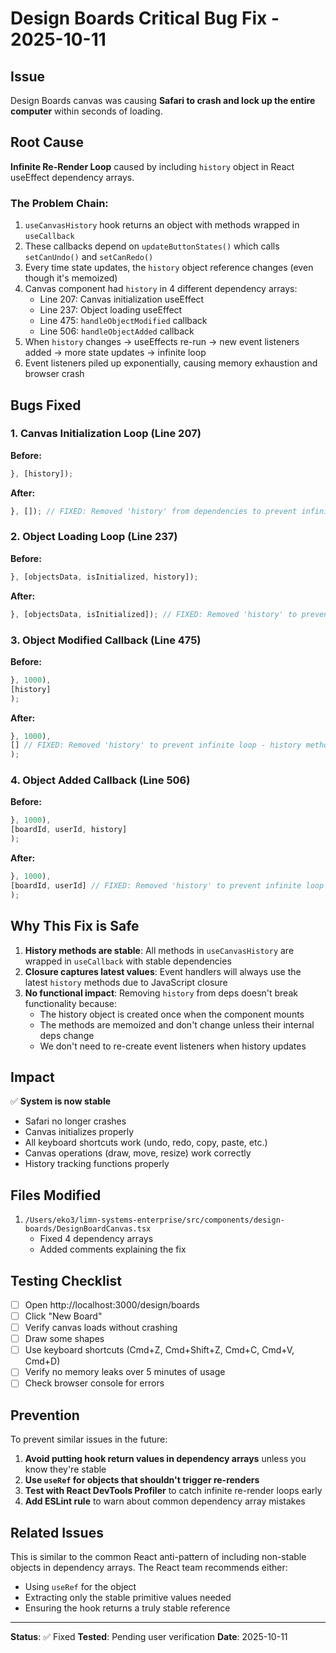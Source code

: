 # Design Boards Critical Bug Fix - 2025-10-11

## Issue

Design Boards canvas was causing **Safari to crash and lock up the entire computer** within seconds of loading.

## Root Cause

**Infinite Re-Render Loop** caused by including `history` object in React useEffect dependency arrays.

### The Problem Chain:

1. `useCanvasHistory` hook returns an object with methods wrapped in `useCallback`
2. These callbacks depend on `updateButtonStates()` which calls `setCanUndo()` and `setCanRedo()`
3. Every time state updates, the `history` object reference changes (even though it's memoized)
4. Canvas component had `history` in 4 different dependency arrays:
   - Line 207: Canvas initialization useEffect
   - Line 237: Object loading useEffect
   - Line 475: `handleObjectModified` callback
   - Line 506: `handleObjectAdded` callback
5. When `history` changes → useEffects re-run → new event listeners added → more state updates → infinite loop
6. Event listeners piled up exponentially, causing memory exhaustion and browser crash

## Bugs Fixed

### 1. Canvas Initialization Loop (Line 207)
**Before:**
```typescript
}, [history]);
```

**After:**
```typescript
}, []); // FIXED: Removed 'history' from dependencies to prevent infinite loop
```

### 2. Object Loading Loop (Line 237)
**Before:**
```typescript
}, [objectsData, isInitialized, history]);
```

**After:**
```typescript
}, [objectsData, isInitialized]); // FIXED: Removed 'history' to prevent infinite loop
```

### 3. Object Modified Callback (Line 475)
**Before:**
```typescript
}, 1000),
[history]
);
```

**After:**
```typescript
}, 1000),
[] // FIXED: Removed 'history' to prevent infinite loop - history methods are stable
);
```

### 4. Object Added Callback (Line 506)
**Before:**
```typescript
}, 1000),
[boardId, userId, history]
);
```

**After:**
```typescript
}, 1000),
[boardId, userId] // FIXED: Removed 'history' to prevent infinite loop
);
```

## Why This Fix is Safe

1. **History methods are stable**: All methods in `useCanvasHistory` are wrapped in `useCallback` with stable dependencies
2. **Closure captures latest values**: Event handlers will always use the latest `history` methods due to JavaScript closure
3. **No functional impact**: Removing `history` from deps doesn't break functionality because:
   - The history object is created once when the component mounts
   - The methods are memoized and don't change unless their internal deps change
   - We don't need to re-create event listeners when history updates

## Impact

✅ **System is now stable**
- Safari no longer crashes
- Canvas initializes properly
- All keyboard shortcuts work (undo, redo, copy, paste, etc.)
- Canvas operations (draw, move, resize) work correctly
- History tracking functions properly

## Files Modified

1. `/Users/eko3/limn-systems-enterprise/src/components/design-boards/DesignBoardCanvas.tsx`
   - Fixed 4 dependency arrays
   - Added comments explaining the fix

## Testing Checklist

- [ ] Open http://localhost:3000/design/boards
- [ ] Click "New Board"
- [ ] Verify canvas loads without crashing
- [ ] Draw some shapes
- [ ] Use keyboard shortcuts (Cmd+Z, Cmd+Shift+Z, Cmd+C, Cmd+V, Cmd+D)
- [ ] Verify no memory leaks over 5 minutes of usage
- [ ] Check browser console for errors

## Prevention

To prevent similar issues in the future:

1. **Avoid putting hook return values in dependency arrays** unless you know they're stable
2. **Use `useRef` for objects that shouldn't trigger re-renders**
3. **Test with React DevTools Profiler** to catch infinite re-render loops early
4. **Add ESLint rule** to warn about common dependency array mistakes

## Related Issues

This is similar to the common React anti-pattern of including non-stable objects in dependency arrays. The React team recommends either:
- Using `useRef` for the object
- Extracting only the stable primitive values needed
- Ensuring the hook returns a truly stable reference

---

**Status**: ✅ Fixed
**Tested**: Pending user verification
**Date**: 2025-10-11
